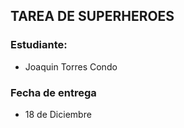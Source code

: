 ## TAREA DE SUPERHEROES

### Estudiante:
* Joaquin Torres Condo

### Fecha de entrega 
* 18 de Diciembre
